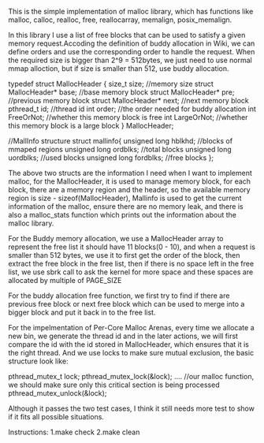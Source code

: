 This is the simple implementation of malloc library, which has functions like malloc, calloc, realloc, free, reallocarray, memalign, posix_memalign.

In this library I use a list of free blocks that can be used to satisfy a given memory request.Accoding the definition of buddy allocation in Wiki, we can define orders and use the corresponding order to handle the request. When the required size is bigger than 2^9 = 512bytes, we just need to use normal mmap alloction, but if size is smaller than 512, use buddy allocation.

typedef struct MallocHeader {
size_t size;                  //memory size
struct MallocHeader* base;  //base memory block
struct MallocHeader* pre;   //previous memory block
struct MallocHeader* next;  //next memory block
pthread_t id;                //thread id
int order;                     //the order needed for buddy allocation
int FreeOrNot;                //whether this memory block is free
int LargeOrNot;                //whether this memory block is a large block
} MallocHeader;

//MallInfo structure
struct mallinfo{
unsigned long hblkhd;       //blocks of mmaped regions
unsigned long ordblks;        //total blocks
unsigned long uordblks;        //used blocks
unsigned long fordblks;          //free blocks
};

The above two structs are the information I need when I want to implement malloc, for the MallocHeader, it is used to manage memory block, for each block, there are a memory region and the header, so the available memory region is size - sizeof(MallocHeader), Mallinfo is used to get the current information of the malloc, ensure there are no memory leak, and there is also a malloc_stats function which prints out the information about the malloc library.

For the Buddy memory allocation, we use a MallocHeader array to represent the free list it should have 11 blocks(0 - 10), and when a request is smaller than 512 bytes, we use it to first get the order of the block, then extract the free block in the free list, then if there is no space left in the free list, we use sbrk call to ask the kernel for more space and these spaces are allocated by multiple of PAGE_SIZE

For the buddy allocation free function, we first try to find if there are previous free block or next free block which can be used to merge into a bigger block and put it back in to the free list.

For the impelmentation of Per-Core Malloc Arenas, every time we allocate a new bin, we generate the thread id and in the later actions, we will first compare the id with the id stored in MallocHeader, which ensures that it is the right thread. And we use locks to make sure mutual exclusion, the basic structure look like:

pthread_mutex_t lock;
pthread_mutex_lock(&lock);
.... //our malloc function, we should make sure only this critical section is being processed 
pthread_mutex_unlock(&lock);


Although it passes the two test cases, I think it still needs more test to show if it fits all possible situations.

Instructions:
1.make check
2.make clean

